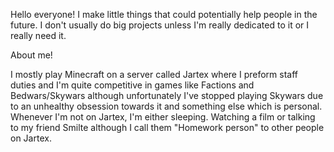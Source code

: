 Hello everyone! I make little things that could potentially help people in the future. I don't usually do big projects unless I'm really dedicated to it or I really need it.



About me!

I mostly play Minecraft on a server called Jartex where I preform staff duties and I'm quite competitive in games like Factions and Bedwars/Skywars although unfortunately I've stopped playing Skywars due to an unhealthy obsession towards it and something else which is personal. Whenever I'm not on Jartex, I'm either sleeping. Watching a film or talking to my friend Smilte although I call them "Homework person" to other people on Jartex.


